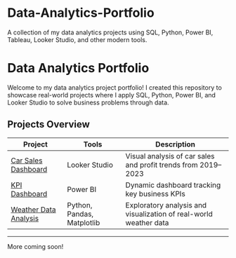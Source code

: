 # Data-Analytics-Portfolio
A collection of my data analytics projects using SQL, Python, Power BI, Tableau, Looker Studio, and other modern tools.


#  Data Analytics Portfolio

Welcome to my data analytics project portfolio! I created this repository to showcase real-world projects where I apply SQL, Python, Power BI, and Looker Studio to solve business problems through data.

##  Projects Overview

| Project | Tools | Description |
|--------|-------|-------------|
| [ Car Sales Dashboard](./car-sales-dashboard) | Looker Studio | Visual analysis of car sales and profit trends from 2019–2023 |
| [ KPI Dashboard](./powerbi-kpi-dashboard) | Power BI | Dynamic dashboard tracking key business KPIs |
| [ Weather Data Analysis](./weather-data-analysis) | Python, Pandas, Matplotlib | Exploratory analysis and visualization of real-world weather data |

---

More coming soon!
